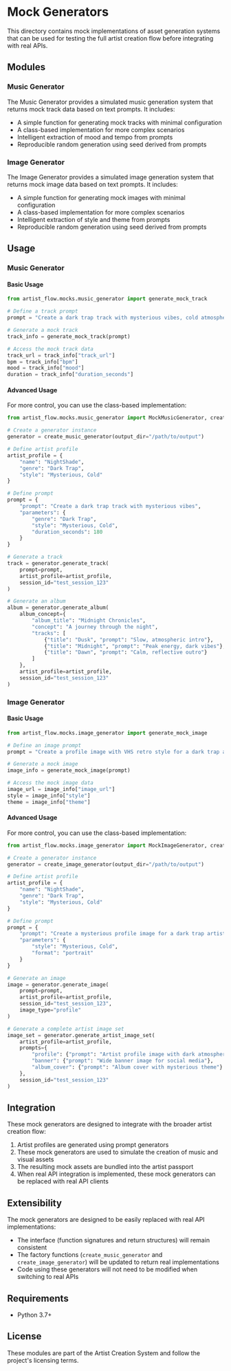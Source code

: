 # Mock Generators

This directory contains mock implementations of asset generation systems that can be used for testing the full artist creation flow before integrating with real APIs.

## Modules

### Music Generator

The Music Generator provides a simulated music generation system that returns mock track data based on text prompts. It includes:

- A simple function for generating mock tracks with minimal configuration
- A class-based implementation for more complex scenarios
- Intelligent extraction of mood and tempo from prompts
- Reproducible random generation using seed derived from prompts

### Image Generator

The Image Generator provides a simulated image generation system that returns mock image data based on text prompts. It includes:

- A simple function for generating mock images with minimal configuration
- A class-based implementation for more complex scenarios
- Intelligent extraction of style and theme from prompts
- Reproducible random generation using seed derived from prompts

## Usage

### Music Generator

#### Basic Usage

```python
from artist_flow.mocks.music_generator import generate_mock_track

# Define a track prompt
prompt = "Create a dark trap track with mysterious vibes, cold atmosphere, and a slow tempo"

# Generate a mock track
track_info = generate_mock_track(prompt)

# Access the mock track data
track_url = track_info["track_url"]
bpm = track_info["bpm"]
mood = track_info["mood"]
duration = track_info["duration_seconds"]
```

#### Advanced Usage

For more control, you can use the class-based implementation:

```python
from artist_flow.mocks.music_generator import MockMusicGenerator, create_music_generator

# Create a generator instance
generator = create_music_generator(output_dir="/path/to/output")

# Define artist profile
artist_profile = {
    "name": "NightShade",
    "genre": "Dark Trap",
    "style": "Mysterious, Cold"
}

# Define prompt
prompt = {
    "prompt": "Create a dark trap track with mysterious vibes",
    "parameters": {
        "genre": "Dark Trap",
        "style": "Mysterious, Cold",
        "duration_seconds": 180
    }
}

# Generate a track
track = generator.generate_track(
    prompt=prompt,
    artist_profile=artist_profile,
    session_id="test_session_123"
)

# Generate an album
album = generator.generate_album(
    album_concept={
        "album_title": "Midnight Chronicles",
        "concept": "A journey through the night",
        "tracks": [
            {"title": "Dusk", "prompt": "Slow, atmospheric intro"},
            {"title": "Midnight", "prompt": "Peak energy, dark vibes"},
            {"title": "Dawn", "prompt": "Calm, reflective outro"}
        ]
    },
    artist_profile=artist_profile,
    session_id="test_session_123"
)
```

### Image Generator

#### Basic Usage

```python
from artist_flow.mocks.image_generator import generate_mock_image

# Define an image prompt
prompt = "Create a profile image with VHS retro style for a dark trap artist in an urban night setting"

# Generate a mock image
image_info = generate_mock_image(prompt)

# Access the mock image data
image_url = image_info["image_url"]
style = image_info["style"]
theme = image_info["theme"]
```

#### Advanced Usage

For more control, you can use the class-based implementation:

```python
from artist_flow.mocks.image_generator import MockImageGenerator, create_image_generator

# Create a generator instance
generator = create_image_generator(output_dir="/path/to/output")

# Define artist profile
artist_profile = {
    "name": "NightShade",
    "genre": "Dark Trap",
    "style": "Mysterious, Cold"
}

# Define prompt
prompt = {
    "prompt": "Create a mysterious profile image for a dark trap artist",
    "parameters": {
        "style": "Mysterious, Cold",
        "format": "portrait"
    }
}

# Generate an image
image = generator.generate_image(
    prompt=prompt,
    artist_profile=artist_profile,
    session_id="test_session_123",
    image_type="profile"
)

# Generate a complete artist image set
image_set = generator.generate_artist_image_set(
    artist_profile=artist_profile,
    prompts={
        "profile": {"prompt": "Artist profile image with dark atmosphere"},
        "banner": {"prompt": "Wide banner image for social media"},
        "album_cover": {"prompt": "Album cover with mysterious theme"}
    },
    session_id="test_session_123"
)
```

## Integration

These mock generators are designed to integrate with the broader artist creation flow:

1. Artist profiles are generated using prompt generators
2. These mock generators are used to simulate the creation of music and visual assets
3. The resulting mock assets are bundled into the artist passport
4. When real API integration is implemented, these mock generators can be replaced with real API clients

## Extensibility

The mock generators are designed to be easily replaced with real API implementations:

- The interface (function signatures and return structures) will remain consistent
- The factory functions (`create_music_generator` and `create_image_generator`) will be updated to return real implementations
- Code using these generators will not need to be modified when switching to real APIs

## Requirements

- Python 3.7+

## License

These modules are part of the Artist Creation System and follow the project's licensing terms.
